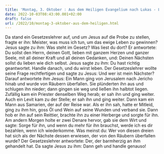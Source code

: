 ```yaml
---
title: 'Montag, 3. Oktober : Aus dem Heiligen Evangelium nach Lukas - Lk 10,25-37.'
date: 2022-10-03T08:43:00.001+02:00
draft: false
url: /2022/10/montag-3-oktober-aus-dem-heiligen.html
---
```


Da stand ein Gesetzeslehrer auf, und um Jesus auf die Probe zu stellen, fragte er ihn: Meister, was muss ich tun, um das ewige Leben zu gewinnen? Jesus sagte zu ihm: Was steht im Gesetz? Was liest du dort? Er antwortete: Du sollst den Herrn, deinen Gott, lieben mit ganzem Herzen und ganzer Seele, mit all deiner Kraft und all deinen Gedanken, und: Deinen Nächsten sollst du lieben wie dich selbst. Jesus sagte zu ihm: Du hast richtig geantwortet. Handle danach, und du wirst leben. Der Gesetzeslehrer wollte seine Frage rechtfertigen und sagte zu Jesus: Und wer ist mein Nächster? Darauf antwortete ihm Jesus: Ein Mann ging von Jerusalem nach Jericho hinab und wurde von Räubern überfallen. Sie plünderten ihn aus und schlugen ihn nieder; dann gingen sie weg und ließen ihn halbtot liegen. Zufällig kam ein Priester denselben Weg herab; er sah ihn und ging weiter. Auch ein Levit kam zu der Stelle; er sah ihn und ging weiter. Dann kam ein Mann aus Samarien, der auf der Reise war. Als er ihn sah, hatte er Mitleid, ging zu ihm hin, goss Öl und Wein auf seine Wunden und verband sie. Dann hob er ihn auf sein Reittier, brachte ihn zu einer Herberge und sorgte für ihn. Am andern Morgen holte er zwei Denare hervor, gab sie dem Wirt und sagte: Sorge für ihn, und wenn du mehr für ihn brauchst, werde ich es dir bezahlen, wenn ich wiederkomme. Was meinst du: Wer von diesen dreien hat sich als der Nächste dessen erwiesen, der von den Räubern überfallen wurde? Der Gesetzeslehrer antwortete: Der, der barmherzig an ihm gehandelt hat. Da sagte Jesus zu ihm: Dann geh und handle genauso!